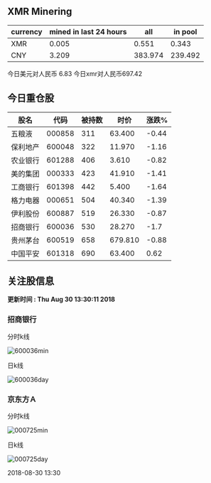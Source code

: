 ## XMR Minering

|currency|mined in last 24 hours|all|in pool|
|---|---|---|---|
|XMR|0.005|0.551|0.343|
|CNY|3.209|383.974|239.492|

今日美元对人民币 6.83	今日xmr对人民币697.42


## 今日重仓股 

|股名|代码|被持数|时价|涨跌%|
|---|---|---|---|---|
|五粮液|000858|311|63.400|-0.44|
|保利地产|600048|322|11.970|-1.16|
|农业银行|601288|406|3.610|-0.82|
|美的集团|000333|423|41.910|-1.41|
|工商银行|601398|442|5.400|-1.64|
|格力电器|000651|504|40.340|-1.39|
|伊利股份|600887|519|26.330|-0.87|
|招商银行|600036|530|28.270|-1.7|
|贵州茅台|600519|658|679.810|-0.88|
|中国平安|601318|690|63.400|0.62|

## 关注股信息
**更新时间 : Thu Aug 30 13:30:11 2018**
### 招商银行 
分时k线

![600036min](http://image.sinajs.cn/newchart/min/n/sh600036.gif)

日k线

![600036day](http://image.sinajs.cn/newchart/daily/n/sh600036.gif)

### 京东方Ａ 
分时k线

![000725min](http://image.sinajs.cn/newchart/min/n/sz000725.gif)

日k线

![000725day](http://image.sinajs.cn/newchart/daily/n/sz000725.gif)

2018-08-30 13:30